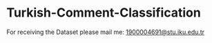 # Turkish-Comment-Classification

For receiving the Dataset please mail me:
1900004691@stu.iku.edu.tr
